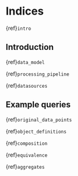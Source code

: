 # Indices

{ref}`intro`

## Introduction

{ref}`data_model`

{ref}`processing_pipeline`

{ref}`datasources`

## Example queries

{ref}`original_data_points`

{ref}`object_definitions`

{ref}`composition`

{ref}`equivalence`

{ref}`aggregates`
